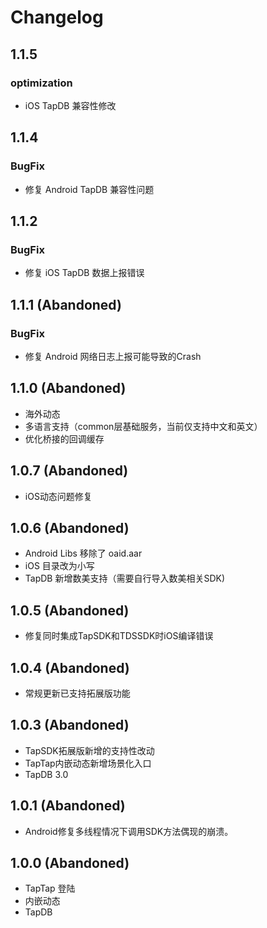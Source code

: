 # Changelog

## 1.1.5

### optimization

- iOS TapDB 兼容性修改

## 1.1.4

### BugFix

- 修复 Android TapDB 兼容性问题

## 1.1.2

### BugFix

- 修复 iOS TapDB 数据上报错误

## 1.1.1 (Abandoned)

### BugFix

- 修复 Android 网络日志上报可能导致的Crash

## 1.1.0 (Abandoned)

- 海外动态
- 多语言支持（common层基础服务，当前仅支持中文和英文）
- 优化桥接的回调缓存

## 1.0.7 (Abandoned)

- iOS动态问题修复

## 1.0.6 (Abandoned)

- Android Libs 移除了 oaid.aar
- iOS 目录改为小写
- TapDB 新增数美支持（需要自行导入数美相关SDK)

## 1.0.5 (Abandoned)

 - 修复同时集成TapSDK和TDSSDK时iOS编译错误

 ## 1.0.4 (Abandoned)

 - 常规更新已支持拓展版功能

 ## 1.0.3 (Abandoned)

 - TapSDK拓展版新增的支持性改动
 - TapTap内嵌动态新增场景化入口
 - TapDB 3.0

 ## 1.0.1 (Abandoned)

 - Android修复多线程情况下调用SDK方法偶现的崩溃。

 ## 1.0.0 (Abandoned)

 - TapTap 登陆
 - 内嵌动态
 - TapDB